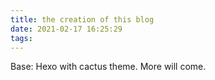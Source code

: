 ```yaml
---
title: the creation of this blog
date: 2021-02-17 16:25:29
tags:
---
```


Base: Hexo with cactus theme. More will come.
